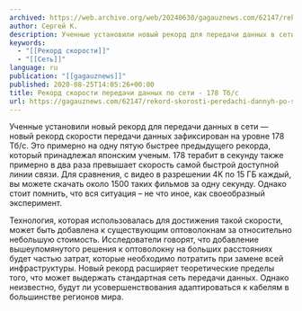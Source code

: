 ```yaml
---
archived: https://web.archive.org/web/20240630/gagauznews.com/62147/rekord-skorosti-peredachi-dannyh-po-seti-178-tb-s.html
author: Сергей К.
description: Ученные установили новый рекорд для передачи данных в сети — новый рекорд скорости передачи данных зафиксирован на уровне 178 Тб/с. Это примерно на одну пятую быстрее предыдущего рекорда, который принадлежал японским ученым. 178 терабит в секунду также примерно в два раза превышает скорость самой быстрой доступной линии связи. Для сравнения, с видео в разрешении 4K по 15 ГБ каждый, вы можете скачать около 1500 таких фильмов за одну секунду. Однако стоит помнить, что вся ситуация – не что иное, как своеобразный эксперимент. Технология, которая использовалась для достижения такой скорости, может быть добавлена к существующим оптоволокнам за относительно небольшую стоимость. Исследователи […]
keywords:
  - "[[Рекорд скорости]]"
  - "[[Сеть]]"
language: ru
publication: "[[gagauznews]]"
published: 2020-08-25T14:05:26+00:00
title: Рекорд скорости передачи данных по сети - 178 Тб/с
url: https://gagauznews.com/62147/rekord-skorosti-peredachi-dannyh-po-seti-178-tb-s.html
---
```


Ученные установили новый рекорд для передачи данных в сети — новый рекорд скорости передачи данных зафиксирован на уровне 178 Тб/с. Это примерно на одну пятую быстрее предыдущего рекорда, который принадлежал японским ученым. 178 терабит в секунду также примерно в два раза превышает скорость самой быстрой доступной линии связи. Для сравнения, с видео в разрешении 4K по 15 ГБ каждый, вы можете скачать около 1500 таких фильмов за одну секунду. Однако стоит помнить, что вся ситуация – не что иное, как своеобразный эксперимент.

Технология, которая использовалась для достижения такой скорости, может быть добавлена к существующим оптоволокнам за относительно небольшую стоимость. Исследователи говорят, что добавление вышеупомянутого решения к оптоволокну на больших расстояниях будет частью затрат, которые необходимо потратить при замене всей инфраструктуры. Новый рекорд расширяет теоретические пределы того, что может выдержать стандартная сеть передачи данных. Однако неизвестно, будут ли усовершенствования адаптироваться к кабелям в большинстве регионов мира.